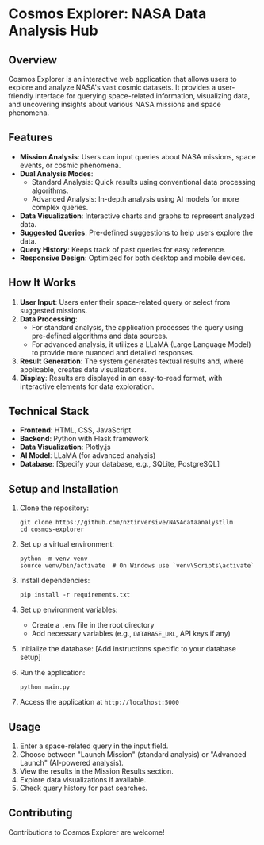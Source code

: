 # Cosmos Explorer: NASA Data Analysis Hub

## Overview

Cosmos Explorer is an interactive web application that allows users to explore and analyze NASA's vast cosmic datasets. It provides a user-friendly interface for querying space-related information, visualizing data, and uncovering insights about various NASA missions and space phenomena.

## Features

- **Mission Analysis**: Users can input queries about NASA missions, space events, or cosmic phenomena.
- **Dual Analysis Modes**: 
  - Standard Analysis: Quick results using conventional data processing algorithms.
  - Advanced Analysis: In-depth analysis using AI models for more complex queries.
- **Data Visualization**: Interactive charts and graphs to represent analyzed data.
- **Suggested Queries**: Pre-defined suggestions to help users explore the data.
- **Query History**: Keeps track of past queries for easy reference.
- **Responsive Design**: Optimized for both desktop and mobile devices.

## How It Works

1. **User Input**: Users enter their space-related query or select from suggested missions.
2. **Data Processing**: 
   - For standard analysis, the application processes the query using pre-defined algorithms and data sources.
   - For advanced analysis, it utilizes a LLaMA (Large Language Model) to provide more nuanced and detailed responses.
3. **Result Generation**: The system generates textual results and, where applicable, creates data visualizations.
4. **Display**: Results are displayed in an easy-to-read format, with interactive elements for data exploration.

## Technical Stack

- **Frontend**: HTML, CSS, JavaScript
- **Backend**: Python with Flask framework
- **Data Visualization**: Plotly.js
- **AI Model**: LLaMA (for advanced analysis)
- **Database**: [Specify your database, e.g., SQLite, PostgreSQL]

## Setup and Installation

1. Clone the repository:
   ```
   git clone https://github.com/nztinversive/NASAdataanalystllm
   cd cosmos-explorer
   ```

2. Set up a virtual environment:
   ```
   python -m venv venv
   source venv/bin/activate  # On Windows use `venv\Scripts\activate`
   ```

3. Install dependencies:
   ```
   pip install -r requirements.txt
   ```

4. Set up environment variables:
   - Create a `.env` file in the root directory
   - Add necessary variables (e.g., `DATABASE_URL`, API keys if any)

5. Initialize the database:
   [Add instructions specific to your database setup]

6. Run the application:
   ```
   python main.py
   ```

7. Access the application at `http://localhost:5000`

## Usage

1. Enter a space-related query in the input field.
2. Choose between "Launch Mission" (standard analysis) or "Advanced Launch" (AI-powered analysis).
3. View the results in the Mission Results section.
4. Explore data visualizations if available.
5. Check query history for past searches.

## Contributing

Contributions to Cosmos Explorer are welcome! 




